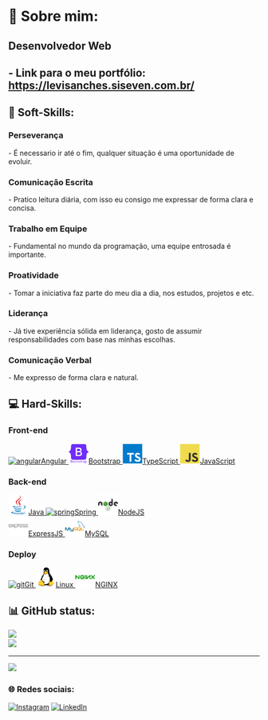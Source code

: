 # 💫 Sobre mim:
## Desenvolvedor Web
## - Link para o meu portfólio: https://levisanches.siseven.com.br/

## 🧠 Soft-Skills:
<p><h3>Perseverança</h3> - É necessario ir até o fim, qualquer situação é uma oportunidade de evoluir.</p>
<p><h3>Comunicação Escrita</h3> - Pratico leitura diária, com isso eu consigo me expressar de forma clara e concisa.</p>
<p><h3>Trabalho em Equipe</h3> - Fundamental no mundo da programação, uma equipe entrosada é importante.</p>
<p><h3>Proatividade</h3> - Tomar a iniciativa faz parte do meu dia a dia, nos estudos, projetos e etc.</p>
<p><h3>Liderança</h3> - Já tive experiência sólida em liderança, gosto de assumir responsabilidades com base nas minhas escolhas.</p>
<p><h3>Comunicação Verbal</h3> - Me expresso de forma clara e natural.</p>

## 💻 Hard-Skills:
<h3 align="left">Front-end</h3>
<p align="left"> 
  <a href="https://angular.io" target="_blank" rel="noreferrer"> <img src="https://angular.io/assets/images/logos/angular/angular.svg" alt="angular" width="40" height="40"/>Angular </a> 
  <a href="https://getbootstrap.com" target="_blank" rel="noreferrer"> <img src="https://raw.githubusercontent.com/devicons/devicon/master/icons/bootstrap/bootstrap-plain-wordmark.svg" alt="bootstrap" width="40" height="40"/>Bootstrap </a> 
  <a href="https://www.typescriptlang.org/" target="_blank" rel="noreferrer"> <img src="https://raw.githubusercontent.com/devicons/devicon/master/icons/typescript/typescript-original.svg" alt="typescript" width="40" height="40"/>TypeScript </a>
  <a href="https://developer.mozilla.org/en-US/docs/Web/JavaScript" target="_blank" rel="noreferrer"> <img src="https://raw.githubusercontent.com/devicons/devicon/master/icons/javascript/javascript-original.svg" alt="javascript" width="40" height="40"/>JavaScript </a> 
  <h3 align="left">Back-end</h3>
   
   <a href="https://www.java.com" target="_blank" rel="noreferrer"> <img src="https://raw.githubusercontent.com/devicons/devicon/master/icons/java/java-original.svg" alt="java" width="40" height="40"/>Java </a>
   <a href="https://spring.io/" target="_blank" rel="noreferrer"> <img src="https://www.vectorlogo.zone/logos/springio/springio-icon.svg" alt="spring" width="40" height="40"/>Spring </a> 
  <a href="https://nodejs.org" target="_blank" rel="noreferrer"> <img src="https://raw.githubusercontent.com/devicons/devicon/master/icons/nodejs/nodejs-original-wordmark.svg" alt="nodejs" width="40" height="40"/>NodeJS </a>  
  <a href="https://expressjs.com" target="_blank" rel="noreferrer"> <img src="https://raw.githubusercontent.com/devicons/devicon/master/icons/express/express-original-wordmark.svg" alt="express" width="40" height="40"/>ExpressJS </a> 
  <a href="https://www.mysql.com/" target="_blank" rel="noreferrer"> <img src="https://raw.githubusercontent.com/devicons/devicon/master/icons/mysql/mysql-original-wordmark.svg" alt="mysql" width="40" height="40"/>MySQL </a> 
   <h3 align="left">Deploy</h3>
  <a href="https://git-scm.com/" target="_blank" rel="noreferrer"> <img src="https://www.vectorlogo.zone/logos/git-scm/git-scm-icon.svg" alt="git" width="40" height="40"/>Git </a>  
  <a href="https://www.linux.org/" target="_blank" rel="noreferrer"> <img src="https://raw.githubusercontent.com/devicons/devicon/master/icons/linux/linux-original.svg" alt="linux" width="40" height="40"/>Linux </a> 
  <a href="https://www.nginx.com" target="_blank" rel="noreferrer"> <img src="https://raw.githubusercontent.com/devicons/devicon/master/icons/nginx/nginx-original.svg" alt="nginx" width="40" height="40"/>NGINX </a>  
   </p>

## 📊 GitHub status:
<!--![](https://github-readme-stats.vercel.app/api?username=LeviSanches&theme=maroongold&hide_border=false&include_all_commits=true&count_private=true)<br/>-->
![](https://github-readme-streak-stats.herokuapp.com/?user=LeviSanches&theme=maroongold&hide_border=false)<br/>
![](https://github-readme-stats.vercel.app/api/top-langs/?username=LeviSanches&theme=maroongold&hide_border=false&include_all_commits=true&count_private=true&layout=compact)

---
[![](https://visitcount.itsvg.in/api?id=LeviSanches&icon=3&color=2)](https://visitcount.itsvg.in)
### 🌐 Redes sociais:
[![Instagram](https://img.shields.io/badge/Instagram-%23E4405F.svg?logo=Instagram&logoColor=white)](https://instagram.com/https://www.instagram.com/levi_sanchesz/) [![LinkedIn](https://img.shields.io/badge/LinkedIn-%230077B5.svg?logo=linkedin&logoColor=white)](https://linkedin.com/in/https://www.linkedin.com/in/levi-sanches/) 

<!-- Proudly created with GPRM ( https://gprm.itsvg.in ) -->
  
  
